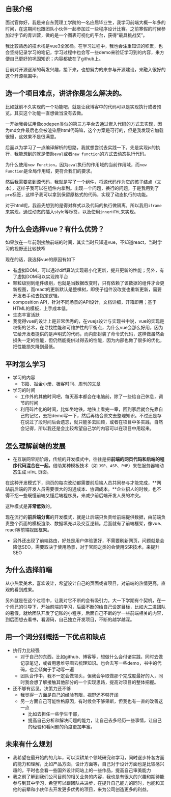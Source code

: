 ## 自我介绍

面试官你好，我是来自东莞理工学院的一名应届毕业生，我学习前端大概一年多的时间，在这期间也跟团队小伙伴一起参加过一些程序设计比赛。之前寒假的时候参加过字节的青训营，做的是一个图表可视化的平台，获得“最具挑战奖”。

我比较熟悉的技术栈是vue3全家桶。在学习过程中，我也会注重知识的积累，也会坚持记录学习的笔记，学习过程中也会写一些demo来验证学习到的内容，来方便自己更好的巩固知识；内容都放在了github上。

目前对开源逐渐的萌发兴趣，接下来，也想努力的来参与开源建设，来融入很好的这个开源氛围中。

## 选一个项目难点，讲讲你是怎么解决的。

比如就前不久实现的一个功能吧，就是让我博客中的代码可以是实现执行或者预览。其实这个功能一直想做当没有去做。

一开始我尝试用像codepen类似的第三方平台去通过嵌入代码的方式去实现，因为md文件最后也会被渲染层html代码嘛，这个方案是可行的，但是我发现它加载很慢，这效果不是很满意。

后面以为学习了一点编译解析的思路，我就想尝试去实践一下。先是实现js的执行，我能想到的就是借助`eval`或者`new function`的方式去动态执行代码。

为什么使用`new Function`，因为`eval`执行的作用域的当前作用域，而`new Function`是全局作用域，更符合我们的要求。

然后我需要拿到源代码，我就是写了一个组件，将源代码作为它的孩子结点（文本），这样子我可以在组件内拿到。出现一个问题，换行的问题，于是我用到了`pre`标签，这样子我可以拿到保留原格式的代码，实现了动态执行的功能。

对于html呢，我首先想到的是得对样式以及代码的执行做隔离，所以我用`iframe`来实现，通过动态的插入style等标签，以及使用`innerHTML`来实现。


## 为什么会选择vue？有什么优势？
如果放在一年前刚接触前端的时间，其实当时只知道vue，不知道react，当时学习的视野还比较狭窄

现在的话，我选择vue的原因有如下
-   有虚拟DOM，可以通过diff算法实现最小化更新，提升更新的性能；另外，有了虚拟DOM可以实现跨平台
-   颗粒级别到组件级别，也就是当数据改变时，只有依赖了该数据的组件才会更新视图，而react的更新默认是整棵树，即使子组件没改变也重新更新，需要开发者手动去指定逻辑。
- composition API，针对不同场景的API设计，文档详细，开箱即用；基于HTML的模板，上手成本低。
-  生态丰富活跃
- 我觉得vue的设计上是非常优秀的，在vuejs设计与实现书中说，vue的实现是权衡的艺术，在寻找性能和可维护性的平衡点，为什么vue会那么好用，因为它给开发者提供的是声明式的代码，而内部封装了命令式代码，这样做虽然会损失一定的性能，但仍然能提供过得去的性能，因为内部也做了很多的优化，把性能损失降到最低。

## 平时怎么学习
- 学习的内容
	- 书籍、掘金小册、极客时间、周刊的文章
- 学习的时间
    - 工作外的其他时间吧，每天基本都会在电脑前，除了一些给自己休息，调节的时间
    - 利用碎片化的时间，比如坐地铁，地铁上看完一章，回到家后就会先靠自己的记忆，去把demo写一下，然后再结合原文去整理知识。不过还是存在说过了段时间后会遗忘，就只能多去回顾，或者在项目中多实践，自然会记得，所以我还是会比较希望自己学的内容可以在项目中用起来。            

## 怎么理解前端的发展

- 在互联网早期阶段，传统的开发模式中，往往是把**前端的网页代码和后端的程序代码混合在一起**，借助某种模板技术（如 `JSP`、`ASP`、`PHP`）来在服务器端动态生成 `HTML` 页面。

在这种开发模式下，网页的每次改动都需要前后端人员共同参与才能完成，**网站前后端的开发人员需要很大的沟通成本、协调成本。**企业招人的时候，也不得不招一些既懂前端又懂后端程序员，来减少前后端开发人员的冲突。
        
这种模式是**非常低效**的。
        
现在流行的**前后端分离**的开发模式，就是让后端只负责给前端提供数据，由前端负责整个页面的模板渲染、数据填充以及交互逻辑。后面就有了前端框架，像vue、react等前端视图框架。
        
- 另外还出现了前端路由，好处是用户体验更好，不需要刷新网页，问题就是会降低SEO，需要取决于使用场景，对于官网之类的会使用SSR技术，来提升SEO

## 为什么选择前端
从小热爱美术，喜欢设计，希望设计自己的页面或者项目，对前端的热情更高，直观的看到成果。
        
另外就是在这个过程中，让我对它不断的会有吸引力。大一下学期有个契机，在一个师兄的引导下，开始前端的学习，后面不断的给自己设定目标，比如大二进团队的暑假，就给团队开发了记账的小程序，后面自己不断的学一些前端相关的内容，到后面想去看书，看源码，自己独立开发项目，不断的越学越深。
        
## 用一个词分别概括一下优点和缺点

- 执行力比较强
    - 对于自己的东西，比如github、博客等，想做什么会付诸实践，同时去做记录笔记，或者用思维导图去梳理知识。也会去写一些demo，书中的代码，也会倾向于手动写一遍
    - 团队合作中，我不一定会做领头，但我会争取做那个完成度最好的人，同时我会想了解接触其他部分的一个实现思路，提高对项目的整体把握。
- 还不够有远见，决策力还不够
    - 我觉得一方面是自己的经验有限，视野还不够开阔
    - 另一方面自己可能性格原因，有时候会不够果断，但我也有一直的改善这一点
	    - 比如去担任一些学生干部，
	    - 提高自己分析和解决问题的能力，让自己去多经历一些事情，让自己的经验和看问题的角度更加丰富。

## 未来有什么规划
- 我希望在最开始的的几年，可以深耕某个领域研究和学习，同时逐步补各方面的能力和理解，比如产品方面，设计方面等，自己对于设计方面也是比较感兴趣的，平时也会看一些国外设计网站上的一些作品，提高自己审美能力
- 我之前了解到我们公司目前的相关业务的内容，我也是有很大的兴趣和期待能参与到其中学习，希望可以跟团队共进步，在提升自己能力的同时，也能和其他的前辈和小伙伴去开发更多优秀的项目，来为公司创造更多的利益。